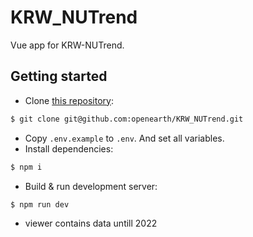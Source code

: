 # KRW_NUTrend

Vue app for KRW-NUTrend.

## Getting started

- Clone [this repository](https://github.com/openearth/KRW_NUTrend):

``` bash
$ git clone git@github.com:openearth/KRW_NUTrend.git
```

- Copy `.env.example` to `.env`. And set all variables.
- Install dependencies:

``` bash
$ npm i
```

- Build & run development server:

``` bash
$ npm run dev
```

- viewer contains data untill 2022
